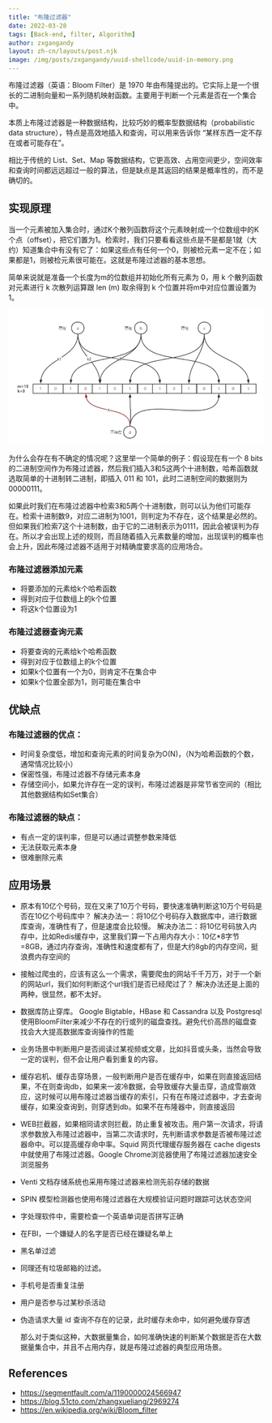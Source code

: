```yaml
---
title: "布隆过滤器"
date: 2022-03-28
tags: [Back-end, filter, Algorithm]
author: zxgangandy
layout: zh-cn/layouts/post.njk
image: /img/posts/zxgangandy/uuid-shellcode/uuid-in-memory.png
---
```


<!-- summary -->
布隆过滤器（英语：Bloom Filter）是 1970 年由布隆提出的。它实际上是一个很长的二进制向量和一系列随机映射函数。主要用于判断一个元素是否在一个集合中。

本质上布隆过滤器是一种数据结构，比较巧妙的概率型数据结构（probabilistic data structure），特点是高效地插入和查询，可以用来告诉你 “某样东西一定不存在或者可能存在”。

相比于传统的 List、Set、Map 等数据结构，它更高效、占用空间更少，空间效率和查询时间都远远超过一般的算法，但是缺点是其返回的结果是概率性的，而不是确切的。
<!-- summary -->
## 实现原理
当一个元素被加入集合时，通过K个散列函数将这个元素映射成一个位数组中的K个点（offset），把它们置为1。检索时，我们只要看看这些点是不是都是1就（大约）知道集合中有没有它了：如果这些点有任何一个0，则被检元素一定不在；如果都是1，则被检元素很可能在。这就是布隆过滤器的基本思想。

简单来说就是准备一个长度为m的位数组并初始化所有元素为 0，用 k 个散列函数对元素进行 k 次散列运算跟 len (m) 取余得到 k 个位置并将m中对应位置设置为 1。

![m05wqzPawS](/img/posts/zxgangandy/bloom-filter/m05wqzPawS.webp)

为什么会存在有不确定的情况呢？这里举一个简单的例子：假设现在有一个 8 bits 的二进制空间作为布隆过滤器，然后我们插入3和5这两个十进制数，哈希函数就选取简单的十进制转二进制，即插入 011 和 101，此时二进制空间的数据则为 00000111。

如果此时我们在布隆过滤器中检索3和5两个十进制数，则可以认为他们可能存在。检索十进制数9，对应二进制为1001，则判定为不存在，这个结果是必然的。但如果我们检索7这个十进制数，由于它的二进制表示为0111，因此会被误判为存在。所以才会出现上述的规则，而且随着插入元素数量的增加，出现误判的概率也会上升，因此布隆过滤器不适用于对精确度要求高的应用场合。

### 布隆过滤器添加元素
- 将要添加的元素给k个哈希函数
- 得到对应于位数组上的k个位置
- 将这k个位置设为1
### 布隆过滤器查询元素
- 将要查询的元素给k个哈希函数
- 得到对应于位数组上的k个位置
- 如果k个位置有一个为0，则肯定不在集合中
- 如果k个位置全部为1，则可能在集合中

## 优缺点
### 布隆过滤器的优点：
- 时间复杂度低，增加和查询元素的时间复杂为O(N)，（N为哈希函数的个数，通常情况比较小）
- 保密性强，布隆过滤器不存储元素本身
- 存储空间小，如果允许存在一定的误判，布隆过滤器是非常节省空间的（相比其他数据结构如Set集合）
### 布隆过滤器的缺点：
- 有点一定的误判率，但是可以通过调整参数来降低
- 无法获取元素本身
- 很难删除元素

## 应用场景
- 原本有10亿个号码，现在又来了10万个号码，要快速准确判断这10万个号码是否在10亿个号码库中？
  解决办法一：将10亿个号码存入数据库中，进行数据库查询，准确性有了，但是速度会比较慢。
  解决办法二：将10亿号码放入内存中，比如Redis缓存中，这里我们算一下占用内存大小：10亿*8字节=8GB，通过内存查询，准确性和速度都有了，但是大约8gb的内存空间，挺浪费内存空间的
- 接触过爬虫的，应该有这么一个需求，需要爬虫的网站千千万万，对于一个新的网站url，我们如何判断这个url我们是否已经爬过了？
  解决办法还是上面的两种，很显然，都不太好。
- 数据库防止穿库。 Google Bigtable，HBase 和 Cassandra 以及 Postgresql 使用BloomFilter来减少不存在的行或列的磁盘查找。避免代价高昂的磁盘查找会大大提高数据库查询操作的性能
- 业务场景中判断用户是否阅读过某视频或文章，比如抖音或头条，当然会导致一定的误判，但不会让用户看到重复的内容。
- 缓存宕机、缓存击穿场景，一般判断用户是否在缓存中，如果在则直接返回结果，不在则查询db，如果来一波冷数据，会导致缓存大量击穿，造成雪崩效应，这时候可以用布隆过滤器当缓存的索引，只有在布隆过滤器中，才去查询缓存，如果没查询到，则穿透到db。如果不在布隆器中，则直接返回
- WEB拦截器，如果相同请求则拦截，防止重复被攻击。用户第一次请求，将请求参数放入布隆过滤器中，当第二次请求时，先判断请求参数是否被布隆过滤器命中。可以提高缓存命中率。Squid 网页代理缓存服务器在 cache digests 中就使用了布隆过滤器。Google Chrome浏览器使用了布隆过滤器加速安全浏览服务
- Venti 文档存储系统也采用布隆过滤器来检测先前存储的数据
- SPIN 模型检测器也使用布隆过滤器在大规模验证问题时跟踪可达状态空间
- 字处理软件中，需要检查一个英语单词是否拼写正确
- 在FBI，一个嫌疑人的名字是否已经在嫌疑名单上
- 黑名单过滤
- 同理还有垃圾邮箱的过滤。
- 手机号是否重复注册
- 用户是否参与过某秒杀活动
- 伪造请求大量 id 查询不存在的记录，此时缓存未命中，如何避免缓存穿透

  那么对于类似这种，大数据量集合，如何准确快速的判断某个数据是否在大数据量集合中，并且不占用内存，就是布隆过滤器的典型应用场景。
  
## References
- https://segmentfault.com/a/1190000024566947
- https://blog.51cto.com/zhangxueliang/2969274
- https://en.wikipedia.org/wiki/Bloom_filter
